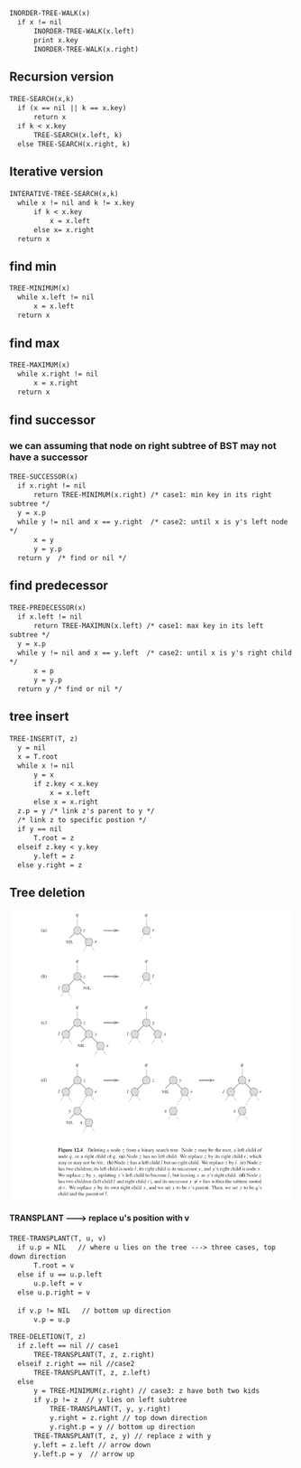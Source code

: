 ```
INORDER-TREE-WALK(x)
  if x != nil
      INORDER-TREE-WALK(x.left)
      print x.key
      INORDER-TREE-WALK(x.right)
```
## Recursion version
```
TREE-SEARCH(x,k)
  if (x == nil || k == x.key)
      return x
  if k < x.key
      TREE-SEARCH(x.left, k)
  else TREE-SEARCH(x.right, k)
```
## Iterative version
```
INTERATIVE-TREE-SEARCH(x,k)
  while x != nil and k != x.key
      if k < x.key
          x = x.left
      else x= x.right
  return x
```
## find min
```
TREE-MINIMUM(x)
  while x.left != nil
      x = x.left
  return x
```
## find max
```
TREE-MAXIMUM(x)
  while x.right != nil
      x = x.right
  return x
```
## find successor
### we can assuming that node on right subtree of BST may not have a successor
```
TREE-SUCCESSOR(x)
  if x.right != nil
      return TREE-MINIMUM(x.right) /* case1: min key in its right subtree */
  y = x.p
  while y != nil and x == y.right  /* case2: until x is y's left node */
      x = y
      y = y.p
  return y  /* find or nil */
```
## find predecessor
```
TREE-PREDECESSOR(x)
  if x.left != nil
      return TREE-MAXIMUN(x.left) /* case1: max key in its left subtree */
  y = x.p
  while y != nil and x == y.left  /* case2: until x is y's right child */
      x = p
      y = y.p
  return y /* find or nil */

```
## tree insert
```
TREE-INSERT(T, z)
  y = nil
  x = T.root
  while x != nil
      y = x
      if z.key < x.key
          x = x.left
      else x = x.right
  z.p = y /* link z's parent to y */
  /* link z to specific postion */
  if y == nil
      T.root = z
  elseif z.key < y.key
      y.left = z
  else y.right = z
```
## Tree deletion
![](image/Tree_delete.png)

#### TRANSPLANT ---> replace u's position with v
```
TREE-TRANSPLANT(T, u, v)
  if u.p = NIL   // where u lies on the tree ---> three cases, top down direction
      T.root = v
  else if u == u.p.left
      u.p.left = v
  else u.p.right = v

  if v.p != NIL   // bottom up direction
      v.p = u.p
```

```
TREE-DELETION(T, z)
  if z.left == nil // case1
      TREE-TRANSPLANT(T, z, z.right)
  elseif z.right == nil //case2
      TREE-TRANSPLANT(T, z, z.left)
  else
      y = TREE-MINIMUM(z.right) // case3: z have both two kids
      if y.p != z  // y lies on left subtree
          TREE-TRANSPLANT(T, y, y.right)
          y.right = z.right // top down direction
          y.right.p = y // bottom up direction
      TREE-TRANSPLANT(T, z, y) // replace z with y
      y.left = z.left // arrow down
      y.left.p = y  // arrow up
```
